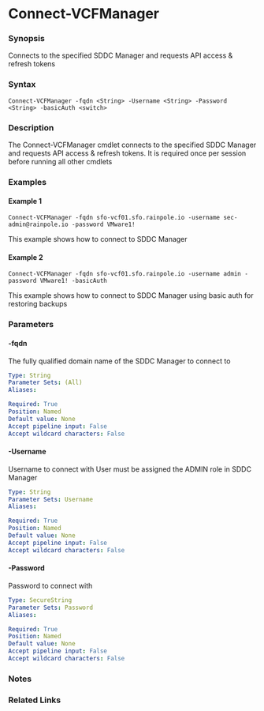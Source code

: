 # Connect-VCFManager

### Synopsis
Connects to the specified SDDC Manager and requests API access & refresh tokens

### Syntax
```
Connect-VCFManager -fqdn <String> -Username <String> -Password <String> -basicAuth <switch>
```

### Description
The Connect-VCFManager cmdlet connects to the specified SDDC Manager and requests API access & refresh tokens.
It is required once per session before running all other cmdlets

### Examples
#### Example 1
```
Connect-VCFManager -fqdn sfo-vcf01.sfo.rainpole.io -username sec-admin@rainpole.io -password VMware1!
```
This example shows how to connect to SDDC Manager

#### Example 2
```
Connect-VCFManager -fqdn sfo-vcf01.sfo.rainpole.io -username admin -password VMware1! -basicAuth
```
This example shows how to connect to SDDC Manager using basic auth for restoring backups

### Parameters

#### -fqdn
The fully qualified domain name of the SDDC Manager to connect to

```yaml
Type: String
Parameter Sets: (All)
Aliases:

Required: True
Position: Named
Default value: None
Accept pipeline input: False
Accept wildcard characters: False
```

#### -Username
Username to connect with
User must be assigned the ADMIN role in SDDC Manager

```yaml
Type: String
Parameter Sets: Username
Aliases:

Required: True
Position: Named
Default value: None
Accept pipeline input: False
Accept wildcard characters: False
```

#### -Password
Password to connect with

```yaml
Type: SecureString
Parameter Sets: Password
Aliases:

Required: True
Position: Named
Default value: None
Accept pipeline input: False
Accept wildcard characters: False
```

### Notes

### Related Links

